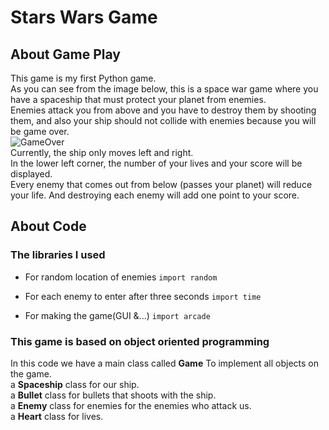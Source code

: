 # Stars Wars Game
## About Game Play
This game is my first Python game.<br /> 
As you can see from the image below, this is a space war game where you have a spaceship that must protect your planet from enemies.<br /> 
Enemies attack you from above and you have to destroy them by shooting them, and also your ship should not collide with enemies because you will be game over.<br /> 
![GameOver](https://ibb.co/xFNFzyK.png)
<br /> Currently, the ship only moves left and right.<br /> 
In the lower left corner, the number of your lives and your score will be displayed.<br /> 
Every enemy that comes out from below (passes your planet) will reduce your life. And destroying each enemy will add one point to your score.


## About Code
### The libraries I used

* For random location of enemies
`import random`

* For each enemy to enter after three seconds
`import time`
* For making the game(GUI &...)
`import arcade`
### This game is based on object oriented programming
In this code we have a main class called **Game** To implement all objects on the game.<br /> 
a **Spaceship** class for our ship.<br /> 
a **Bullet** class for bullets that shoots with the ship.<br /> 
a  **Enemy** class for enemies for the enemies who attack us.<br /> 
a **Heart** class for lives.
